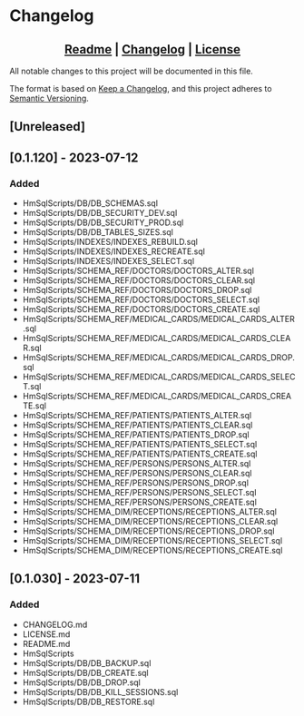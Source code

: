 # Changelog

## <div align="center"><b><a href="README.md">Readme</a> | <a href="CHANGELOG.md">Changelog</a> | <a href="LICENSE.md">License</a></b></div>

All notable changes to this project will be documented in this file.

The format is based on [Keep a Changelog](https://keepachangelog.com/),
and this project adheres to [Semantic Versioning](https://semver.org/).

## [Unreleased]

## [0.1.120] - 2023-07-12
### Added
- HmSqlScripts/DB/DB_SCHEMAS.sql
- HmSqlScripts/DB/DB_SECURITY_DEV.sql
- HmSqlScripts/DB/DB_SECURITY_PROD.sql
- HmSqlScripts/DB/DB_TABLES_SIZES.sql
- HmSqlScripts/INDEXES/INDEXES_REBUILD.sql
- HmSqlScripts/INDEXES/INDEXES_RECREATE.sql
- HmSqlScripts/INDEXES/INDEXES_SELECT.sql
- HmSqlScripts/SCHEMA_REF/DOCTORS/DOCTORS_ALTER.sql
- HmSqlScripts/SCHEMA_REF/DOCTORS/DOCTORS_CLEAR.sql
- HmSqlScripts/SCHEMA_REF/DOCTORS/DOCTORS_DROP.sql
- HmSqlScripts/SCHEMA_REF/DOCTORS/DOCTORS_SELECT.sql
- HmSqlScripts/SCHEMA_REF/DOCTORS/DOCTORS_CREATE.sql
- HmSqlScripts/SCHEMA_REF/MEDICAL_CARDS/MEDICAL_CARDS_ALTER.sql
- HmSqlScripts/SCHEMA_REF/MEDICAL_CARDS/MEDICAL_CARDS_CLEAR.sql
- HmSqlScripts/SCHEMA_REF/MEDICAL_CARDS/MEDICAL_CARDS_DROP.sql
- HmSqlScripts/SCHEMA_REF/MEDICAL_CARDS/MEDICAL_CARDS_SELECT.sql
- HmSqlScripts/SCHEMA_REF/MEDICAL_CARDS/MEDICAL_CARDS_CREATE.sql
- HmSqlScripts/SCHEMA_REF/PATIENTS/PATIENTS_ALTER.sql
- HmSqlScripts/SCHEMA_REF/PATIENTS/PATIENTS_CLEAR.sql
- HmSqlScripts/SCHEMA_REF/PATIENTS/PATIENTS_DROP.sql
- HmSqlScripts/SCHEMA_REF/PATIENTS/PATIENTS_SELECT.sql
- HmSqlScripts/SCHEMA_REF/PATIENTS/PATIENTS_CREATE.sql
- HmSqlScripts/SCHEMA_REF/PERSONS/PERSONS_ALTER.sql
- HmSqlScripts/SCHEMA_REF/PERSONS/PERSONS_CLEAR.sql
- HmSqlScripts/SCHEMA_REF/PERSONS/PERSONS_DROP.sql
- HmSqlScripts/SCHEMA_REF/PERSONS/PERSONS_SELECT.sql
- HmSqlScripts/SCHEMA_REF/PERSONS/PERSONS_CREATE.sql
- HmSqlScripts/SCHEMA_DIM/RECEPTIONS/RECEPTIONS_ALTER.sql
- HmSqlScripts/SCHEMA_DIM/RECEPTIONS/RECEPTIONS_CLEAR.sql
- HmSqlScripts/SCHEMA_DIM/RECEPTIONS/RECEPTIONS_DROP.sql
- HmSqlScripts/SCHEMA_DIM/RECEPTIONS/RECEPTIONS_SELECT.sql
- HmSqlScripts/SCHEMA_DIM/RECEPTIONS/RECEPTIONS_CREATE.sql

## [0.1.030] - 2023-07-11
### Added
- CHANGELOG.md
- LICENSE.md
- README.md
- HmSqlScripts
- HmSqlScripts/DB/DB_BACKUP.sql
- HmSqlScripts/DB/DB_CREATE.sql
- HmSqlScripts/DB/DB_DROP.sql
- HmSqlScripts/DB/DB_KILL_SESSIONS.sql
- HmSqlScripts/DB/DB_RESTORE.sql
